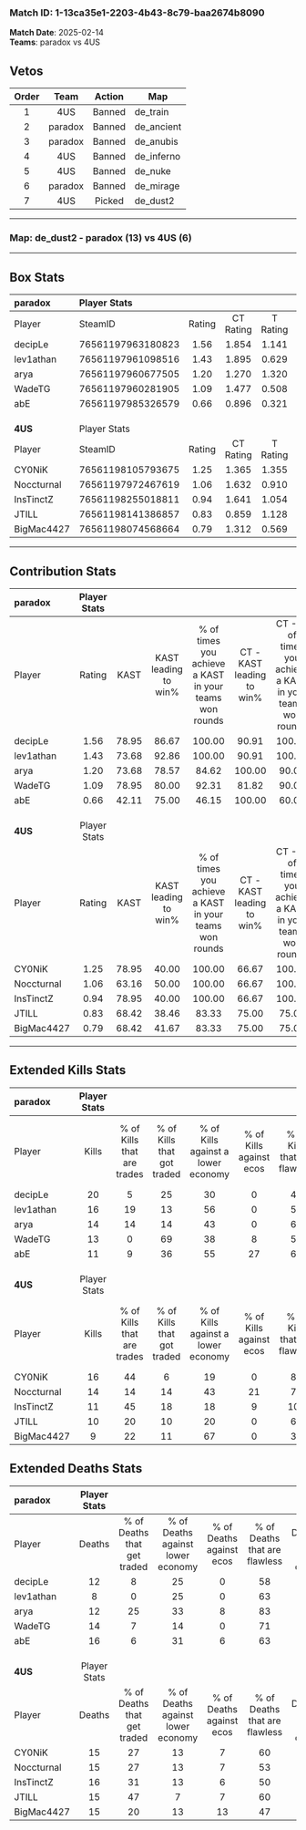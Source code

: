 ### Match ID: 1-13ca35e1-2203-4b43-8c79-baa2674b8090  
**Match Date**: 2025-02-14  
**Teams**: paradox vs 4US  

## Vetos  

| Order | Team | Action | Map |
| :---: | :--: | :----: | --- |
| 1 | 4US | Banned | de_train |
| 2 | paradox | Banned | de_ancient |
| 3 | paradox | Banned | de_anubis |
| 4 | 4US | Banned | de_inferno |
| 5 | 4US | Banned | de_nuke |
| 6 | paradox | Banned | de_mirage |
| 7 | 4US | Picked | de_dust2 |

---  

### **Map**: de_dust2 - paradox (13) vs 4US (6)  
---  

## Box Stats  

| **paradox** | Player Stats      |        |           |          |       |       |       |         |        |      |     |
| :- | :- | :-: | :-: | :-: | :-: | :-: | :-: | :-: | :-: | :-: | :-: |
| Player      | SteamID           | Rating | CT Rating | T Rating | KAST  |  ADR  | Kills | Assists | Deaths | K/D  | HS% |
| decipLe     | 76561197963180823 |  1.56  |   1.854   |  1.141   | 78.95 | 102.0 |  20   |    5    |   12   | 1.67 | 60  |
| lev1athan   | 76561197961098516 |  1.43  |   1.895   |  0.629   | 73.68 | 91.9  |  16   |    6    |   8    | 2.00 | 50  |
| arya        | 76561197960677505 |  1.20  |   1.270   |  1.320   | 73.68 | 86.8  |  14   |    5    |   12   | 1.17 | 57  |
| WadeTG      | 76561197960281905 |  1.09  |   1.477   |  0.508   | 78.95 | 74.8  |  13   |    3    |   14   | 0.93 | 53  |
| abE         | 76561197985326579 |  0.66  |   0.896   |  0.321   | 42.11 | 70.4  |  11   |    2    |   16   | 0.69 | 45  |
|             |                   |        |           |          |       |       |       |         |        |      |     |
|             |                   |        |           |          |       |       |       |         |        |      |     |
|             |                   |        |           |          |       |       |       |         |        |      |     |
| **4US**     | Player Stats      |        |           |          |       |       |       |         |        |      |     |
| Player      | SteamID           | Rating | CT Rating | T Rating | KAST  |  ADR  | Kills | Assists | Deaths | K/D  | HS% |
| CY0NiK      | 76561198105793675 |  1.25  |   1.365   |  1.355   | 78.95 | 84.5  |  16   |    6    |   15   | 1.07 | 31  |
| Noccturnal  | 76561197972467619 |  1.06  |   1.632   |  0.910   | 63.16 | 91.4  |  14   |    5    |   15   | 0.93 | 50  |
| InsTinctZ   | 76561198255018811 |  0.94  |   1.641   |  1.054   | 78.95 | 71.5  |  11   |    4    |   16   | 0.69 | 72  |
| JTILL       | 76561198141386857 |  0.83  |   0.859   |  1.128   | 68.42 | 64.4  |  10   |    6    |   15   | 0.67 | 50  |
| BigMac4427  | 76561198074568664 |  0.79  |   1.312   |  0.569   | 68.42 | 62.2  |   9   |    7    |   15   | 0.60 | 44  |
---  

## Contribution Stats  

| **paradox** | Player Stats |       |                      |                                                        |                           |                                                             |                          |                                                            |
| :- | :-: | :-: | :-: | :-: | :-: | :-: | :-: | :-: |
| Player      |    Rating    | KAST  | KAST leading to win% | % of times you achieve a KAST in your teams won rounds | CT - KAST leading to win% | CT - % of times you achieve a KAST in your teams won rounds | T - KAST leading to win% | T - % of times you achieve a KAST in your teams won rounds |
| decipLe     |     1.56     | 78.95 |        86.67         |                         100.00                         |           90.91           |                           100.00                            |          75.00           |                           100.00                           |
| lev1athan   |     1.43     | 73.68 |        92.86         |                         100.00                         |           90.91           |                           100.00                            |          100.00          |                           100.00                           |
| arya        |     1.20     | 73.68 |        78.57         |                         84.62                          |          100.00           |                            90.00                            |          40.00           |                           66.67                            |
| WadeTG      |     1.09     | 78.95 |        80.00         |                         92.31                          |           81.82           |                            90.00                            |          75.00           |                           100.00                           |
| abE         |     0.66     | 42.11 |        75.00         |                         46.15                          |          100.00           |                            60.00                            |           0.00           |                            0.00                            |
|             |              |       |                      |                                                        |                           |                                                             |                          |                                                            |
|             |              |       |                      |                                                        |                           |                                                             |                          |                                                            |
|             |              |       |                      |                                                        |                           |                                                             |                          |                                                            |
| **4US**     | Player Stats |       |                      |                                                        |                           |                                                             |                          |                                                            |
| Player      |    Rating    | KAST  | KAST leading to win% | % of times you achieve a KAST in your teams won rounds | CT - KAST leading to win% | CT - % of times you achieve a KAST in your teams won rounds | T - KAST leading to win% | T - % of times you achieve a KAST in your teams won rounds |
| CY0NiK      |     1.25     | 78.95 |        40.00         |                         100.00                         |           66.67           |                           100.00                            |          22.22           |                           100.00                           |
| Noccturnal  |     1.06     | 63.16 |        50.00         |                         100.00                         |           66.67           |                           100.00                            |          33.33           |                           100.00                           |
| InsTinctZ   |     0.94     | 78.95 |        40.00         |                         100.00                         |           66.67           |                           100.00                            |          22.22           |                           100.00                           |
| JTILL       |     0.83     | 68.42 |        38.46         |                         83.33                          |           75.00           |                            75.00                            |          22.22           |                           100.00                           |
| BigMac4427  |     0.79     | 68.42 |        41.67         |                         83.33                          |           75.00           |                            75.00                            |          25.00           |                           100.00                           |
---  

## Extended Kills Stats  

| **paradox** | Player Stats |                            |                            |                                    |                         |                              |                                 |                                       |                    |           |
| :- | :-: | :-: | :-: | :-: | :-: | :-: | :-: | :-: | :-: | :-: |
| Player      |    Kills     | % of Kills that are trades | % of Kills that got traded | % of Kills against a lower economy | % of Kills against ecos | % of Kills that are flawless | % of Kills that are close duels | % of Kills that are assisted by flash | Pistol Round Kills | AWP Kills |
| decipLe     |      20      |             5              |             25             |                 30                 |            0            |              40              |                5                |                   0                   |         0          |     2     |
| lev1athan   |      16      |             19             |             13             |                 56                 |            0            |              50              |               13                |                   0                   |         0          |     1     |
| arya        |      14      |             14             |             14             |                 43                 |            0            |              64              |                7                |                   0                   |         4          |     0     |
| WadeTG      |      13      |             0              |             69             |                 38                 |            8            |              54              |               15                |                   0                   |         0          |     2     |
| abE         |      11      |             9              |             36             |                 55                 |           27            |              64              |                9                |                   0                   |         0          |     0     |
|             |              |                            |                            |                                    |                         |                              |                                 |                                       |                    |           |
|             |              |                            |                            |                                    |                         |                              |                                 |                                       |                    |           |
|             |              |                            |                            |                                    |                         |                              |                                 |                                       |                    |           |
| **4US**     | Player Stats |                            |                            |                                    |                         |                              |                                 |                                       |                    |           |
| Player      |    Kills     | % of Kills that are trades | % of Kills that got traded | % of Kills against a lower economy | % of Kills against ecos | % of Kills that are flawless | % of Kills that are close duels | % of Kills that are assisted by flash | Pistol Round Kills | AWP Kills |
| CY0NiK      |      16      |             44             |             6              |                 19                 |            0            |              81              |                0                |                   0                   |         0          |     1     |
| Noccturnal  |      14      |             14             |             14             |                 43                 |           21            |              71              |                7                |                   0                   |         0          |     3     |
| InsTinctZ   |      11      |             45             |             18             |                 18                 |            9            |             109              |                0                |                   0                   |         2          |     2     |
| JTILL       |      10      |             20             |             10             |                 20                 |            0            |              60              |                0                |                   0                   |         0          |     2     |
| BigMac4427  |      9       |             22             |             11             |                 67                 |            0            |              33              |               11                |                   0                   |         0          |     1     |
## Extended Deaths Stats  

| **paradox** | Player Stats |                             |                                   |                          |                               |                            |                           |               |
| :- | :-: | :-: | :-: | :-: | :-: | :-: | :-: | :-: |
| Player      |    Deaths    | % of Deaths that get traded | % of Deaths against lower economy | % of Deaths against ecos | % of Deaths that are flawless | % of Deaths that are close | % of Deaths while blinded | Deaths to AWP |
| decipLe     |      12      |              8              |                25                 |            0             |              58               |             0              |             0             |       1       |
| lev1athan   |      8       |              0              |                25                 |            0             |              63               |             0              |             0             |       0       |
| arya        |      12      |             25              |                33                 |            8             |              83               |             8              |             0             |       1       |
| WadeTG      |      14      |              7              |                14                 |            0             |              71               |             0              |             0             |       0       |
| abE         |      16      |              6              |                31                 |            6             |              63               |             6              |             0             |       0       |
|             |              |                             |                                   |                          |                               |                            |                           |               |
|             |              |                             |                                   |                          |                               |                            |                           |               |
|             |              |                             |                                   |                          |                               |                            |                           |               |
| **4US**     | Player Stats |                             |                                   |                          |                               |                            |                           |               |
| Player      |    Deaths    | % of Deaths that get traded | % of Deaths against lower economy | % of Deaths against ecos | % of Deaths that are flawless | % of Deaths that are close | % of Deaths while blinded | Deaths to AWP |
| CY0NiK      |      15      |             27              |                13                 |            7             |              60               |             13             |             0             |       1       |
| Noccturnal  |      15      |             27              |                13                 |            7             |              53               |             13             |             0             |       2       |
| InsTinctZ   |      16      |             31              |                13                 |            6             |              50               |             6              |             0             |       0       |
| JTILL       |      15      |             47              |                 7                 |            7             |              60               |             7              |             0             |       1       |
| BigMac4427  |      15      |             20              |                13                 |            13            |              47               |             7              |             0             |       0       |
